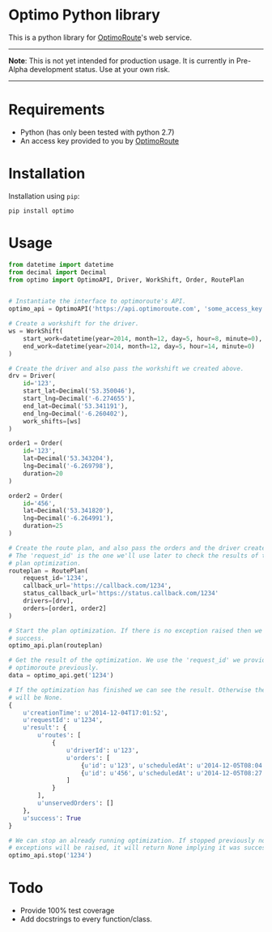 # Optimo Python library

This is a python library for [OptimoRoute][optimoroute.com]'s web service.

---

**Note**: This is not yet intended for production usage. It is currently in Pre-Alpha development status. Use at your own risk.
 
---

# Requirements

* Python (has only been tested with python 2.7)
* An access key provided to you by [OptimoRoute][optimoroute.com]

# Installation

Installation using `pip`:

    pip install optimo

# Usage

```python
from datetime import datetime
from decimal import Decimal
from optimo import OptimoAPI, Driver, WorkShift, Order, RoutePlan


# Instantiate the interface to optimoroute's API.
optimo_api = OptimoAPI('https://api.optimoroute.com', 'some_access_key')

# Create a workshift for the driver.
ws = WorkShift(
    start_work=datetime(year=2014, month=12, day=5, hour=8, minute=0), 
    end_work=datetime(year=2014, month=12, day=5, hour=14, minute=0)
)

# Create the driver and also pass the workshift we created above.
drv = Driver(
    id='123', 
    start_lat=Decimal('53.350046'), 
    start_lng=Decimal('-6.274655'), 
    end_lat=Decimal('53.341191'), 
    end_lng=Decimal('-6.260402'),
    work_shifts=[ws]
)

order1 = Order(
    id='123', 
    lat=Decimal('53.343204'), 
    lng=Decimal('-6.269798'), 
    duration=20
)

order2 = Order(
    id='456', 
    lat=Decimal('53.341820'), 
    lng=Decimal('-6.264991'), 
    duration=25
)

# Create the route plan, and also pass the orders and the driver created above.
# The 'request_id' is the one we'll use later to check the results of the 
# plan optimization.
routeplan = RoutePlan(
    request_id='1234',
    callback_url='https://callback.com/1234',
    status_callback_url='https://status.callback.com/1234'
    drivers=[drv],
    orders=[order1, order2]
)

# Start the plan optimization. If there is no exception raised then we assume
# success.
optimo_api.plan(routeplan)

# Get the result of the optimization. We use the 'request_id' we provided to
# optimoroute previously.
data = optimo_api.get('1234')

# If the optimization has finished we can see the result. Otherwise the data 
# will be None.
{
    u'creationTime': u'2014-12-04T17:01:52',
    u'requestId': u'1234',
    u'result': {
        u'routes': [
            {
                u'driverId': u'123',
                u'orders': [
                    {u'id': u'123', u'scheduledAt': u'2014-12-05T08:04'},
                    {u'id': u'456', u'scheduledAt': u'2014-12-05T08:27'}
                ]
            }
        ],
        u'unservedOrders': []
    },
    u'success': True
}

# We can stop an already running optimization. If stopped previously no
# exceptions will be raised, it will return None implying it was successful.
optimo_api.stop('1234')
```


# Todo

* Provide 100% test coverage
* Add docstrings to every function/class.


[optimoroute.com]: http://optimoroute.com
